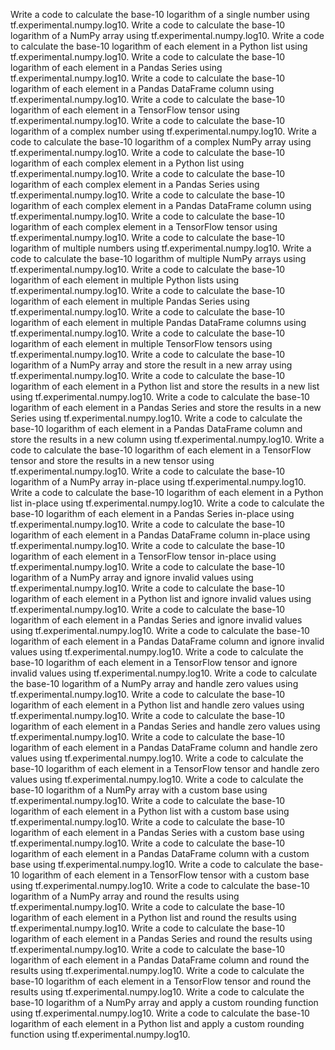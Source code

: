 Write a code to calculate the base-10 logarithm of a single number using tf.experimental.numpy.log10.
Write a code to calculate the base-10 logarithm of a NumPy array using tf.experimental.numpy.log10.
Write a code to calculate the base-10 logarithm of each element in a Python list using tf.experimental.numpy.log10.
Write a code to calculate the base-10 logarithm of each element in a Pandas Series using tf.experimental.numpy.log10.
Write a code to calculate the base-10 logarithm of each element in a Pandas DataFrame column using tf.experimental.numpy.log10.
Write a code to calculate the base-10 logarithm of each element in a TensorFlow tensor using tf.experimental.numpy.log10.
Write a code to calculate the base-10 logarithm of a complex number using tf.experimental.numpy.log10.
Write a code to calculate the base-10 logarithm of a complex NumPy array using tf.experimental.numpy.log10.
Write a code to calculate the base-10 logarithm of each complex element in a Python list using tf.experimental.numpy.log10.
Write a code to calculate the base-10 logarithm of each complex element in a Pandas Series using tf.experimental.numpy.log10.
Write a code to calculate the base-10 logarithm of each complex element in a Pandas DataFrame column using tf.experimental.numpy.log10.
Write a code to calculate the base-10 logarithm of each complex element in a TensorFlow tensor using tf.experimental.numpy.log10.
Write a code to calculate the base-10 logarithm of multiple numbers using tf.experimental.numpy.log10.
Write a code to calculate the base-10 logarithm of multiple NumPy arrays using tf.experimental.numpy.log10.
Write a code to calculate the base-10 logarithm of each element in multiple Python lists using tf.experimental.numpy.log10.
Write a code to calculate the base-10 logarithm of each element in multiple Pandas Series using tf.experimental.numpy.log10.
Write a code to calculate the base-10 logarithm of each element in multiple Pandas DataFrame columns using tf.experimental.numpy.log10.
Write a code to calculate the base-10 logarithm of each element in multiple TensorFlow tensors using tf.experimental.numpy.log10.
Write a code to calculate the base-10 logarithm of a NumPy array and store the result in a new array using tf.experimental.numpy.log10.
Write a code to calculate the base-10 logarithm of each element in a Python list and store the results in a new list using tf.experimental.numpy.log10.
Write a code to calculate the base-10 logarithm of each element in a Pandas Series and store the results in a new Series using tf.experimental.numpy.log10.
Write a code to calculate the base-10 logarithm of each element in a Pandas DataFrame column and store the results in a new column using tf.experimental.numpy.log10.
Write a code to calculate the base-10 logarithm of each element in a TensorFlow tensor and store the results in a new tensor using tf.experimental.numpy.log10.
Write a code to calculate the base-10 logarithm of a NumPy array in-place using tf.experimental.numpy.log10.
Write a code to calculate the base-10 logarithm of each element in a Python list in-place using tf.experimental.numpy.log10.
Write a code to calculate the base-10 logarithm of each element in a Pandas Series in-place using tf.experimental.numpy.log10.
Write a code to calculate the base-10 logarithm of each element in a Pandas DataFrame column in-place using tf.experimental.numpy.log10.
Write a code to calculate the base-10 logarithm of each element in a TensorFlow tensor in-place using tf.experimental.numpy.log10.
Write a code to calculate the base-10 logarithm of a NumPy array and ignore invalid values using tf.experimental.numpy.log10.
Write a code to calculate the base-10 logarithm of each element in a Python list and ignore invalid values using tf.experimental.numpy.log10.
Write a code to calculate the base-10 logarithm of each element in a Pandas Series and ignore invalid values using tf.experimental.numpy.log10.
Write a code to calculate the base-10 logarithm of each element in a Pandas DataFrame column and ignore invalid values using tf.experimental.numpy.log10.
Write a code to calculate the base-10 logarithm of each element in a TensorFlow tensor and ignore invalid values using tf.experimental.numpy.log10.
Write a code to calculate the base-10 logarithm of a NumPy array and handle zero values using tf.experimental.numpy.log10.
Write a code to calculate the base-10 logarithm of each element in a Python list and handle zero values using tf.experimental.numpy.log10.
Write a code to calculate the base-10 logarithm of each element in a Pandas Series and handle zero values using tf.experimental.numpy.log10.
Write a code to calculate the base-10 logarithm of each element in a Pandas DataFrame column and handle zero values using tf.experimental.numpy.log10.
Write a code to calculate the base-10 logarithm of each element in a TensorFlow tensor and handle zero values using tf.experimental.numpy.log10.
Write a code to calculate the base-10 logarithm of a NumPy array with a custom base using tf.experimental.numpy.log10.
Write a code to calculate the base-10 logarithm of each element in a Python list with a custom base using tf.experimental.numpy.log10.
Write a code to calculate the base-10 logarithm of each element in a Pandas Series with a custom base using tf.experimental.numpy.log10.
Write a code to calculate the base-10 logarithm of each element in a Pandas DataFrame column with a custom base using tf.experimental.numpy.log10.
Write a code to calculate the base-10 logarithm of each element in a TensorFlow tensor with a custom base using tf.experimental.numpy.log10.
Write a code to calculate the base-10 logarithm of a NumPy array and round the results using tf.experimental.numpy.log10.
Write a code to calculate the base-10 logarithm of each element in a Python list and round the results using tf.experimental.numpy.log10.
Write a code to calculate the base-10 logarithm of each element in a Pandas Series and round the results using tf.experimental.numpy.log10.
Write a code to calculate the base-10 logarithm of each element in a Pandas DataFrame column and round the results using tf.experimental.numpy.log10.
Write a code to calculate the base-10 logarithm of each element in a TensorFlow tensor and round the results using tf.experimental.numpy.log10.
Write a code to calculate the base-10 logarithm of a NumPy array and apply a custom rounding function using tf.experimental.numpy.log10.
Write a code to calculate the base-10 logarithm of each element in a Python list and apply a custom rounding function using tf.experimental.numpy.log10.
